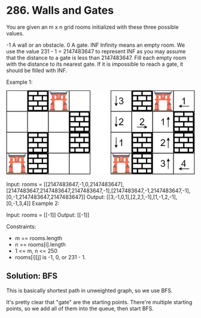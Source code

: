 # 286. Walls and Gates
You are given an m x n grid rooms initialized with these three possible values.

-1 A wall or an obstacle.
0 A gate.
INF Infinity means an empty room. We use the value 231 - 1 = 2147483647 to represent INF as you may assume that the distance to a gate is less than 2147483647.
Fill each empty room with the distance to its nearest gate. If it is impossible to reach a gate, it should be filled with INF.

Example 1:

![example1](./grid.jpg)

Input: rooms = [[2147483647,-1,0,2147483647],[2147483647,2147483647,2147483647,-1],[2147483647,-1,2147483647,-1],[0,-1,2147483647,2147483647]]
Output: [[3,-1,0,1],[2,2,1,-1],[1,-1,2,-1],[0,-1,3,4]]
Example 2:

Input: rooms = [[-1]]
Output: [[-1]]

Constraints:

* m == rooms.length
* n == rooms[i].length
* 1 <= m, n <= 250
* rooms[i][j] is -1, 0, or 231 - 1.

## Solution: BFS
This is basically shortest path in unweighted graph, so we use BFS.

It's pretty clear that "gate" are the starting points. There're multiple starting points, so we add all of them into the queue, then start BFS.